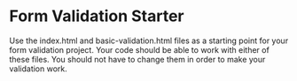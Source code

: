 # Form Validation Starter
Use the index.html and basic-validation.html files as a starting point for your form validation project. Your code should be able to work with either of these files. You should not have to change them in order to make your validation work. 